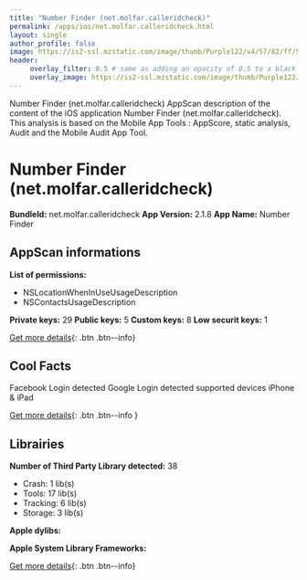 ```yaml
---
title: "Number Finder (net.molfar.calleridcheck)"
permalink: /apps/ios/net.molfar.calleridcheck.html
layout: single
author_profile: false
image: https://is2-ssl.mzstatic.com/image/thumb/Purple122/v4/57/82/ff/5782ff84-99cd-28b9-44dc-12039dad4de4/AppIcon-0-0-1x_U007emarketing-0-0-0-7-0-0-sRGB-0-0-0-GLES2_U002c0-512MB-85-220-0-0.png/512x512bb.jpg
header: 
     overlay_filter: 0.5 # same as adding an opacity of 0.5 to a black background
     overlay_image: https://is2-ssl.mzstatic.com/image/thumb/Purple122/v4/57/82/ff/5782ff84-99cd-28b9-44dc-12039dad4de4/AppIcon-0-0-1x_U007emarketing-0-0-0-7-0-0-sRGB-0-0-0-GLES2_U002c0-512MB-85-220-0-0.png/512x512bb.jpg
---
```

Number Finder (net.molfar.calleridcheck) AppScan description of the content of the iOS application Number Finder (net.molfar.calleridcheck). This analysis is based on the Mobile App Tools : AppScore, static analysis, Audit and the Mobile Audit App Tool.

# Number Finder (net.molfar.calleridcheck)

**BundleId:** net.molfar.calleridcheck
**App Version:** 2.1.8
**App Name:** Number Finder


## AppScan informations 

**List of permissions:** 
- NSLocationWhenInUseUsageDescription
- NSContactsUsageDescription
  
  
**Private keys:** 29
**Public keys:** 5
**Custom keys:** 8
**Low securit keys:** 1
  
[Get more details](/pricing.html){: .btn .btn--info}

## Cool Facts

Facebook Login detected
Google Login detected
supported devices iPhone & iPad
  
[Get more details](/pricing.html){: .btn .btn--info }

## Librairies 
**Number of Third Party Library detected:** 38
- Crash: 1 lib(s)
- Tools: 17 lib(s)
- Tracking: 6 lib(s)
- Storage: 3 lib(s)


**Apple dylibs:**


**Apple System Library Frameworks:**


  
[Get more details](/pricing.html){: .btn .btn--info}

